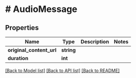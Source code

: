 # # AudioMessage

## Properties

Name | Type | Description | Notes
------------ | ------------- | ------------- | -------------
**original_content_url** | **string** |  |
**duration** | **int** |  |

[[Back to Model list]](../../README.md#models) [[Back to API list]](../../README.md#endpoints) [[Back to README]](../../README.md)
